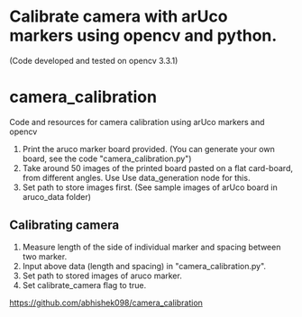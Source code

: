 # Calibrate camera with arUco markers using opencv and python. 
(Code developed and tested on opencv 3.3.1)


# camera_calibration
Code and resources for camera calibration using arUco markers and opencv 

1. Print the aruco marker board provided. (You can generate your own board, see the code "camera_calibration.py")
2. Take around 50 images of the printed board pasted on a flat card-board, from different angles. Use Use data_generation node for this.
3. Set path to store images first.
(See sample images of arUco board in aruco_data folder)

## Calibrating camera
1. Measure length of the side of individual marker and spacing between two marker.
2. Input above data (length and spacing) in "camera_calibration.py".
3. Set path to stored images of aruco marker.
4. Set calibrate_camera flag to true.


https://github.com/abhishek098/camera_calibration
